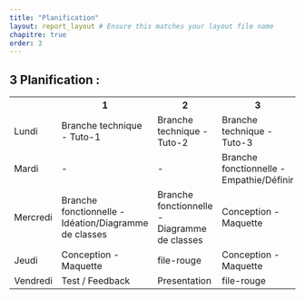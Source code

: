 ```yaml
---
title: "Planification"
layout: report_layout # Ensure this matches your layout file name
chapitre: true
order: 3
---
```


<a id="Planification"></a>

## 3 Planification :

<table >
  <tr>
    <th></th>
    <th>1</th>
    <th>2</th>
    <th>3</th>
  </tr>
  <tr>
    <td>Lundi</td>
    <td>Branche technique - Tuto-1</td>
    <td>Branche technique - Tuto-2</td>
    <td>Branche technique - Tuto-3</td>
  </tr>
  <tr>
    <td>Mardi</td>
    <td>-</td>
    <td>-</td>
    <td>Branche fonctionnelle - Empathie/Définir</td>
  </tr>
  <tr>
    <td>Mercredi</td>
    <td>Branche fonctionnelle - Idéation/Diagramme de classes</td>
    <td>Branche fonctionnelle - Diagramme de classes</td>
    <td>Conception - Maquette</td>
  </tr>
  <tr>
    <td>Jeudi</td>
    <td>Conception - Maquette</td>
    <td>file-rouge</td>
    <td>Conception - Maquette</td>
  </tr>
  <tr>
    <td>Vendredi</td>
    <td>Test / Feedback</td>
    <td>Presentation</td>
    <td>file-rouge</td>
  </tr>
</table>
